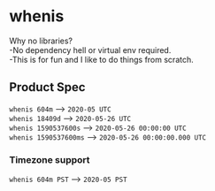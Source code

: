 # whenis
Why no libraries?<br />
-No dependency hell or virtual env required.<br />
-This is for fun and I like to do things from scratch.<br />

## Product Spec

`whenis 604m` --> `2020-05 UTC`<br />
`whenis 18409d` --> `2020-05-26 UTC`<br />
`whenis 1590537600s` --> `2020-05-26 00:00:00 UTC`<br />
`whenis 1590537600ms` --> `2020-05-26 00:00:00.000 UTC`<br />

### Timezone support
`whenis 604m PST` --> `2020-05 PST`
